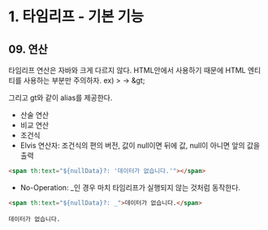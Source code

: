 # 1. 타임리프 - 기본 기능
## 09. 연산
타임리프 연산은 자바와 크게 다르지 않다. HTML안에서 사용하기 때문에 HTML 엔티티를 사용하는 부분만 주의하자. ex) > → \&gt;

그리고 gt와 같이 alias를 제공한다.

- 산술 연산
- 비교 연산
- 조건식
- Elvis 연산자: 조건식의 편의 버전, 값이 null이면 뒤에 값, null이 아니면 앞의 값을 출력
```html
<span th:text="${nullData}?: '데이터가 없습니다.'"></span>
```
- No-Operation: _인 경우 마치 타임리프가 실행되지 않는 것처럼 동작한다.
```html
<span th:text="${nullData}?: _">데이터가 없습니다.</span>
```
```
데이터가 없습니다.
```
